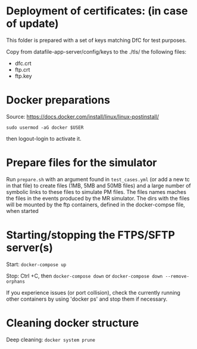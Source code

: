 # Deployment of certificates: (in case of update)

This folder is prepared with a set of keys matching DfC for test purposes.

Copy from datafile-app-server/config/keys to the ./tls/ the following files:

- dfc.crt
- ftp.crt
- ftp.key

# Docker preparations

Source: <https://docs.docker.com/install/linux/linux-postinstall/>

`sudo usermod -aG docker $USER`

then logout-login to activate it.

# Prepare files for the simulator

Run `prepare.sh` with an argument found in `test_cases.yml` (or add a new tc in that file) to create files (1MB, 5MB and 50MB files) and a large number of 
symbolic links to these files to simulate PM files. The files names maches the files in
the events produced by the MR simulator. The dirs with the files will be mounted
by the ftp containers, defined in the docker-compse file, when started

# Starting/stopping the FTPS/SFTP server(s)

Start: `docker-compose up`

Stop: Ctrl +C, then `docker-compose down`  or `docker-compose down --remove-orphans`

If you experience issues (or port collision), check the currently running other containers
by using 'docker ps' and stop them if necessary.

# Cleaning docker structure

Deep cleaning: `docker system prune`
